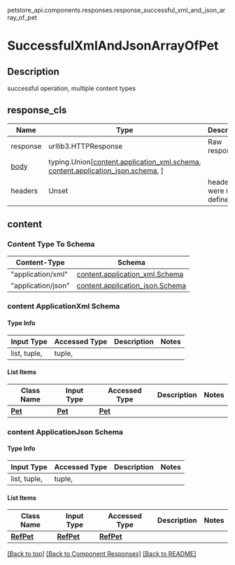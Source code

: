 petstore_api.components.responses.response_successful_xml_and_json_array_of_pet
# SuccessfulXmlAndJsonArrayOfPet

## <a id="response_successful_xml_and_json_array_of_petdescription" >Description</a>
successful operation, multiple content types

## <a id="response_successful_xml_and_json_array_of_petresponse_cls" >response_cls</a>
Name | Type | Description  | Notes
------------- | ------------- | ------------- | -------------
response | urllib3.HTTPResponse | Raw response |
[body](#content) | typing.Union[[content.application_xml.schema](#content-applicationxml-schema), [content.application_json.schema](#content-applicationjson-schema), ] |  |
headers | Unset | headers were not defined |
## content

### Content Type To Schema
Content-Type | Schema
------------ | -------
"application/xml" | [content.application_xml.Schema](#content-applicationxml-schema)
"application/json" | [content.application_json.Schema](#content-applicationjson-schema)
### content ApplicationXml Schema

#### Type Info
Input Type | Accessed Type | Description | Notes
------------ | ------------- | ------------- | -------------
list, tuple,  | tuple,  |  |

#### List Items
Class Name | Input Type | Accessed Type | Description | Notes
------------- | ------------- | ------------- | ------------- | -------------
[**Pet**](../../components/schema/pet.Pet.md) | [**Pet**](../../components/schema/pet.Pet.md) | [**Pet**](../../components/schema/pet.Pet.md) |  |
### content ApplicationJson Schema

#### Type Info
Input Type | Accessed Type | Description | Notes
------------ | ------------- | ------------- | -------------
list, tuple,  | tuple,  |  |

#### List Items
Class Name | Input Type | Accessed Type | Description | Notes
------------- | ------------- | ------------- | ------------- | -------------
[**RefPet**](../../components/schema/ref_pet.RefPet.md) | [**RefPet**](../../components/schema/ref_pet.RefPet.md) | [**RefPet**](../../components/schema/ref_pet.RefPet.md) |  |

[[Back to top]](#top) [[Back to Component Responses]](../../../README.md#Component-Responses) [[Back to README]](../../../README.md)
